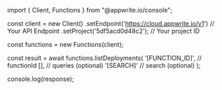 import { Client, Functions } from "@appwrite.io/console";

const client = new Client()
    .setEndpoint('https://cloud.appwrite.io/v1') // Your API Endpoint
    .setProject('5df5acd0d48c2'); // Your project ID

const functions = new Functions(client);

const result = await functions.listDeployments(
    '[FUNCTION_ID]', // functionId
    [], // queries (optional)
    '[SEARCH]' // search (optional)
);

console.log(response);
